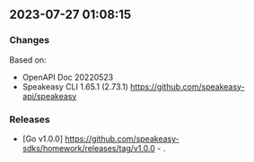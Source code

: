 

## 2023-07-27 01:08:15
### Changes
Based on:
- OpenAPI Doc 20220523 
- Speakeasy CLI 1.65.1 (2.73.1) https://github.com/speakeasy-api/speakeasy
### Releases
- [Go v1.0.0] https://github.com/speakeasy-sdks/homework/releases/tag/v1.0.0 - .